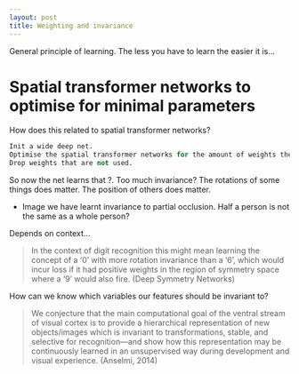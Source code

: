 ```yaml
---
layout: post
title: Weighting and invariance
---
```



General principle of learning. The less you have to learn the easier it is…

# Spatial transformer networks to optimise for minimal parameters

How does this related to spatial transformer networks?

```python
Init a wide deep net. 
Optimise the spatial transformer networks for the amount of weights they tie. 
Drop weights that are not used.
```

So now the net learns that ?. Too much invariance? The rotations of some things does matter. The position of others does matter. 

* Image we have learnt invariance to partial occlusion. Half a person is not the same as a whole person?


Depends on context...

> In the context of digit recognition this might mean learning the concept of a ‘0’ with more rotation invariance than a ‘6’, which would incur loss if it had positive weights in the region of symmetry space where a ‘9’ would also fire. (Deep Symmetry Networks)




How can we know which variables our features should be invariant to?


> We conjecture that the main computational goal of the ventral stream of visual cortex is to provide a hierarchical representation of new objects/images which is invariant to transformations, stable, and selective for recognition—and show how this representation may be continuously learned in an unsupervised way during development and visual experience. (Anselmi, 2014)